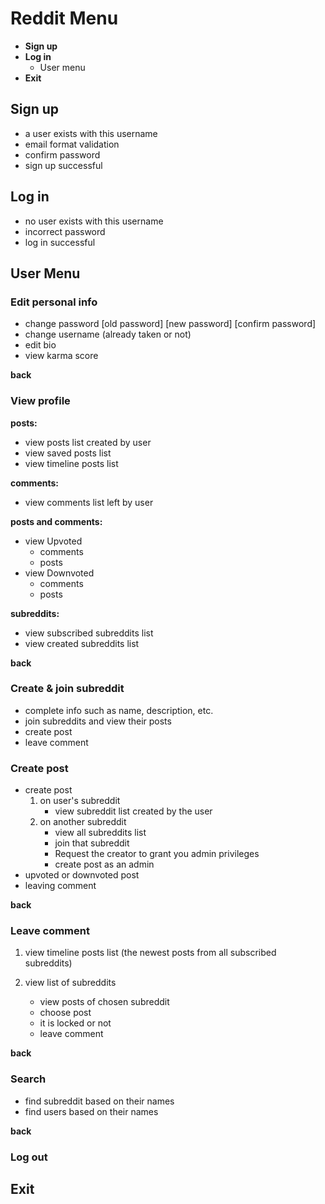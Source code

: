 # Reddit Menu
- **Sign up**
- **Log in**
    - User menu
- **Exit**
## Sign up
- a user exists with this username
- email format validation
- confirm password
- sign up successful
## Log in
- no user exists with this username
- incorrect password
- log in successful

## User Menu

### Edit personal info
- change password [old password] [new password] [confirm password]
- change username (already taken or not)
- edit bio
- view karma score

**back**

### View profile
**posts:**
- view posts list created by user
- view saved posts list
- view timeline posts list
 
**comments:**
- view comments list left by user

**posts and comments:**

- view Upvoted
  - comments
  - posts
- view Downvoted
  - comments
  - posts

**subreddits:**

- view subscribed subreddits list
- view created subreddits list


**back**

### Create & join subreddit

- complete info such as name, description, etc.
- join subreddits and view their posts
- create post
- leave comment

### Create post
- create post
  1. on user's subreddit
      - view subreddit list created by the user
  2. on another subreddit
     - view all subreddits list
     - join that subreddit
     - Request the creator to grant you admin privileges
     - create post as an admin
- upvoted or downvoted post
- leaving comment
     
**back**
### Leave comment
1. view timeline posts list (the newest posts from all subscribed subreddits)

2. view list of subreddits
   - view posts of chosen subreddit
   - choose post
   - it is locked or not 
   - leave comment
   
**back**

### Search
- find subreddit based on their names
- find users based on their names

**back**
### Log out
## Exit
